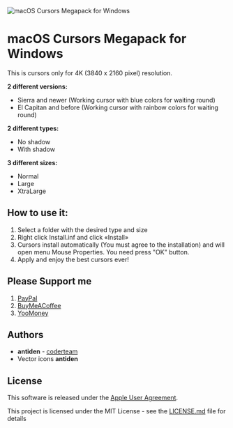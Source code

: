 ![macOS Cursors Megapack for Windows](https://github.com/antiden/macOS-cursors-for-Windows/blob/main/screenshot.jpg)

# macOS Cursors Megapack for Windows
This is cursors only for 4K (3840 x 2160 pixel) resolution.

**2 different versions:**
- Sierra and newer (Working cursor with blue colors for waiting round)
- El Capitan and before (Working cursor with rainbow colors for waiting round)

**2 different types:**
- No shadow
- With shadow

**3 different sizes:**
- Normal
- Large
- XtraLarge

## How to use it:

1. Select a folder with the desired type and size
2. Right click Install.inf and click «Install»
3. Cursors install automatically (You must agree to the installation) and will open menu Mouse Properties. You need press "OK" button.
4. Apply and enjoy the best cursors ever!

## Please Support me

1. [PayPal](https://paypal.me/antiden?country.x=RU&locale.x=en_US)
2. [BuyMeACoffee](https://www.buymeacoffee.com/antiden)
3. [YooMoney](https://yoomoney.ru/to/41001275586164)

## Authors

* **antiden** - [coderteam](https://coderteam.ru)
* Vector icons **antiden**

## License

This software is released under the [Apple User Agreement](http://images.apple.com/legal/sla/docs/OSX1011.pdf).

This project is licensed under the MIT License - see the [LICENSE.md](https://rem.mit-license.org/) file for details
